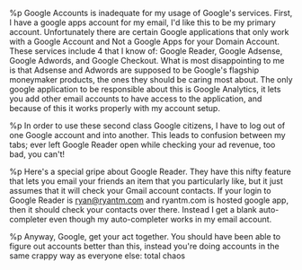 %p
  Google Accounts is inadequate for my usage of Google's services. First, I have a google apps account for my email, I'd like this to be my primary account. Unfortunately there are certain Google applications that only work with a Google Account and Not a Google Apps for your Domain Account. These services include 4 that I know of: Google Reader, Google Adsense, Google Adwords, and Google Checkout. What is most disappointing to me is that Adsense and Adwords are supposed to be Google's flagship moneymaker products, the ones they should be caring most about. The only google application to be responsible about this is Google Analytics, it lets you add other email accounts to have access to the application, and because of this it works properly with my account setup.

%p
  In order to use these second class Google citizens, I have to log out of one Google account and into another. This leads to confusion between my tabs; ever left Google Reader open while checking your ad revenue, too bad, you can't!

%p
  Here's a special gripe about Google Reader. They have this nifty feature that lets you email your friends an item that you particularly like, but it just assumes that it will check your Gmail account contacts. If your login to Google Reader is ryan@ryantm.com and ryantm.com is hosted google app, then it should check your contacts over there. Instead I get a blank auto-completer even though my auto-completer works in my email account.

%p
  Anyway, Google, get your act together. You should have been able to figure out accounts better than this, instead you're doing accounts in the same crappy way as everyone else: total chaos
